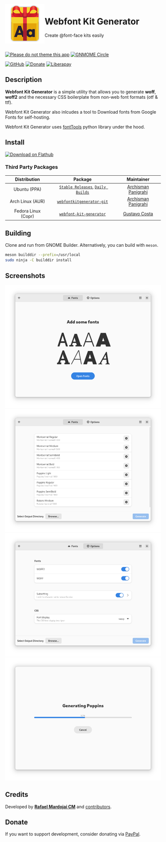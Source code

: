 <img src="brand/icon.svg" alt="Webfont Kit Generator" width="128" height="128" align="left"/> 

# Webfont Kit Generator

Create @font-face kits easily

<br/>

[![Please do not theme this app](https://stopthemingmy.app/badge.svg)](https://stopthemingmy.app) 
[![GNMOME Circle](https://gitlab.gnome.org/Teams/Circle/-/raw/master/assets/button/badge.svg)](https://circle.gnome.org/)

[![GitHub](https://img.shields.io/github/license/rafaelmardojai/WebfontKitGenerator.svg)](https://github.com/rafaelmardojai/WebfontKitGenerator/blob/master/COPYING)
[![Donate](https://img.shields.io/badge/PayPal-Donate-gray.svg?style=flat&logo=paypal&colorA=0071bb&logoColor=fff)](https://paypal.me/RafaelMardojaiCM)
[![Liberapay](https://img.shields.io/liberapay/receives/rafaelmardojai.svg?logo=liberapay)](https://liberapay.com/rafaelmardojai/donate)


## Description
**Webfont Kit Generator** is a simple utility that allows you to generate **woff**, **woff2** and the necessary CSS boilerplate from non-web font formats (otf & ttf).

Webfont Kit Generator also inlcudes a tool to Download fonts from Google Fonts for self-hosting.

Webfont Kit Generator uses [fontTools](https://github.com/fonttools/fonttools) python library under the hood.

## Install
<a href="https://flathub.org/apps/details/com.rafaelmardojai.WebfontKitGenerator"><img width="200" alt="Download on Flathub" src="https://flathub.org/assets/badges/flathub-badge-en.png"/></a>

### Third Party Packages

| Distribution | Package | Maintainer |
|:-:|:-:|:-:|
| Ubuntu (PPA) | [`Stable Releases`](https://launchpad.net/~apandada1/+archive/ubuntu/webfontkitgenerator), [`Daily Builds`](https://launchpad.net/~apandada1/+archive/ubuntu/webfontkitgenerator-daily) | [Archisman Panigrahi](https://github.com/apandada1) |
| Arch Linux (AUR) | [`webfontkitgenerator-git`](https://aur.archlinux.org/packages/webfontkitgenerator-git/) | [Archisman Panigrahi](https://github.com/apandada1) |
| Fedora Linux (Copr) | [`webfont-kit-generator`](https://copr.fedorainfracloud.org/coprs/xfgusta/webfont-kit-generator/) | [Gustavo Costa](https://github.com/xfgusta)|

## Building
Clone and run from GNOME Builder.
Alternatively, you can build with `meson`.
```bash
meson builddir --prefix=/usr/local
sudo ninja -C builddir install
```

## Screenshots

<p align="center">
  <img src="brand/screenshots/1.png"/>
  <img src="brand/screenshots/2.png"/>
  <img src="brand/screenshots/3.png"/>
  <img src="brand/screenshots/4.png"/>
</p>

## Credits
Developed by **[Rafael Mardojai CM](https://github.com/rafaelmardojai)** and [contributors](https://github.com/rafaelmardojai/WebfontKitGenerator/graphs/contributors).

## Donate
If you want to support development, consider donating via [PayPal](https://paypal.me/RafaelMardojaiCM).
